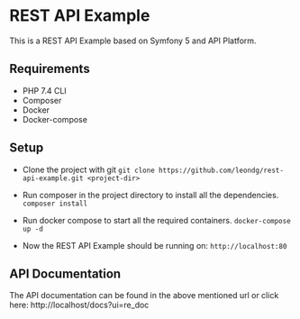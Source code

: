 # REST API Example
This is a REST API Example based on Symfony 5 and API Platform.

## Requirements
- PHP 7.4 CLI
- Composer
- Docker
- Docker-compose

## Setup
- Clone the project with git
`git clone https://github.com/leondg/rest-api-example.git <project-dir>`

- Run composer in the project directory to install all the dependencies.
`composer install`

- Run docker compose to start all the required containers.
`docker-compose up -d`

- Now the REST API Example should be running on:
`http://localhost:80`

## API Documentation
The API documentation can be found in the above mentioned url or click here: http://localhost/docs?ui=re_doc
